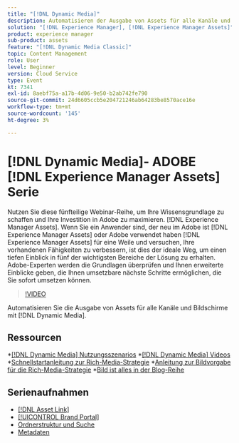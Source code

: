 ```yaml
---
title: "[!DNL Dynamic Media]"
description: Automatisieren der Ausgabe von Assets für alle Kanäle und Bildschirme
solution: "[!DNL Experience Manager], [!DNL Experience Manager Assets]"
product: experience manager
sub-product: assets
feature: "[!DNL Dynamic Media Classic]"
topic: Content Management
role: User
level: Beginner
version: Cloud Service
type: Event
kt: 7341
exl-id: 8aebf75a-a17b-4d06-9e50-b2ab742fe790
source-git-commit: 24d6605ccb5e204721246ab64283be8570ace16e
workflow-type: tm+mt
source-wordcount: '145'
ht-degree: 3%

---
```


# [!DNL Dynamic Media]- ADOBE [!DNL Experience Manager Assets] Serie

Nutzen Sie diese fünfteilige Webinar-Reihe, um Ihre Wissensgrundlage zu schaffen und Ihre Investition in Adobe zu maximieren. [!DNL Experience Manager Assets]. Wenn Sie ein Anwender sind, der neu im Adobe ist [!DNL Experience Manager Assets] oder Adobe verwendet haben [!DNL Experience Manager Assets] für eine Weile und versuchen, Ihre vorhandenen Fähigkeiten zu verbessern, ist dies der ideale Weg, um einen tiefen Einblick in fünf der wichtigsten Bereiche der Lösung zu erhalten. Adobe-Experten werden die Grundlagen überprüfen und Ihnen erweiterte Einblicke geben, die Ihnen umsetzbare nächste Schritte ermöglichen, die Sie sofort umsetzen können.

>[!VIDEO](https://video.tv.adobe.com/v/332132/?quality=12&learn=on&hidetitle=true)

Automatisieren Sie die Ausgabe von Assets für alle Kanäle und Bildschirme mit [!DNL Dynamic Media].

## Ressourcen

*[[!DNL Dynamic Media] Nutzungsszenarios](https://www.adobe.com/content/dam/acom/en/marketing-cloud/experience-manager/pdfs/dynamic-media_dynamic-media-classic-use-cases-2019.pdf)
*[[!DNL Dynamic Media] Videos](https://experienceleague.adobe.com/docs/experience-manager-learn/assets/dynamic-media/dynamic-media-overview-feature-video-use.html?lang=en#dynamic-media)
*[Schnellstartanleitung zur Rich-Media-Strategie](https://www.adobe.com/content/dam/www/us/en/experience-manager/pdfs/dynamic-media-kickstart-guide-2019.pdf)
*[Anleitung zur Bildvorgabe für die Rich-Media-Strategie](https://www.adobe.com/content/dam/www/us/en/experience-manager/pdfs/dynamic-media-image-preset-guide.pdf)
*[Bild ist alles in der Blog-Reihe](https://blog.adobe.com/en/2019/04/11/image-is-everything-part-1-has-your-rich-media-strategy-expired.html#gs.iou0ek)

## Serienaufnahmen

* [[!DNL Asset Link]](asset-link.md)
* [[!UICONTROL Brand Portal]](brand-portal.md)
* [Ordnerstruktur und Suche](folder-structure-search.md)
* [Metadaten](metadata.md)
